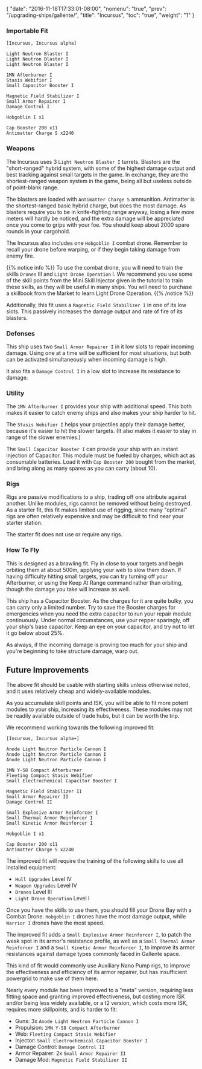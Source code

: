 {
  "date": "2016-11-18T17:33:01-08:00",
  "nomenu": "true",
  "prev": "/upgrading-ships/gallente/",
  "title": "Incursus",
  "toc": "true",
  "weight": "1"
}

### Importable Fit
    [Incursus, Incursus alpha]

    Light Neutron Blaster I
    Light Neutron Blaster I
    Light Neutron Blaster I
	
    1MN Afterburner I
    Stasis Webifier I
    Small Capacitor Booster I

    Magnetic Field Stabilizer I
    Small Armor Repairer I
    Damage Control I

    Hobgoblin I x1

    Cap Booster 200 x11
    Antimatter Charge S x2240

### Weapons

The Incursus uses 3 `Light Neutron Blaster I` turrets.
Blasters are the "short-ranged" hybrid system, with some of the highest damage output 
and best tracking against small targets in the game.  In exchange, they are the shortest-ranged
weapon system in the game, being all but useless outside of point-blank range.

The blasters are loaded with `Antimatter Charge S` ammunition.
Antimatter is the shortest-ranged basic hybrid charge, but does the most damage.
As blasters require you to be in knife-fighting range anyway,
losing a few more meters will hardly be noticed,
and the extra damage will be appreciated once you come to grips with your foe.
You should keep about 2000 spare rounds in your cargohold.

The Incursus also includes one `Hobgoblin I` combat drone.
Remember to recall your drone before warping, or if they begin taking damage from enemy fire.

{{% notice info %}}
To use the combat drone, you will need to train the skills `Drones` III and `Light Drone Operation` I.
We recommend you use some of the skill points from the Mini Skill Injector
given in the tutorial to train these skills, as they will be useful in many ships.
You will need to purchase a skillbook from the Market to learn Light Drone Operation.
{{% /notice %}}

Additionally, this fit uses a `Magnetic Field Stabilizer I` in one of its low slots.
This passively increases the damage output and rate of fire of its blasters.

### Defenses

This ship uses two `Small Armor Repairer I` in it low slots to repair incoming damage.
Using one at a time will be sufficient for most situations, but both can be activated
simultaneously when incoming damage is high.

It also fits a `Damage Control I` in a low slot to increase its resistance to damage.

### Utility

The `1MN Afterburner I` provides your ship with additional speed. This both makes it easier to
catch enemy ships and also makes your ship harder to hit.

The `Stasis Webifier I` helps your projectiles apply their damage better, because it's easier to hit
the slower targets. (It also makes it easier to stay in range of the slower enemies.)

The `Small Capacitor Booster I` can provide your ship with an instant injection of Capacitor.
This module must be fueled by charges, which act as consumable batteries.  Load it with 
`Cap Booster 200` bought from the market, and bring along as many spares as you can carry (about 10).

### Rigs

Rigs are passive modifications to a ship, trading off one attribute against another.
Unlike modules, rigs cannot be removed without being destroyed. 
As a starter fit, this fit makes limited use of rigging, since many "optimal" rigs
are often relatively expensive and may be difficult to find near your starter station.

The starter fit does not use or require any rigs.

### How To Fly

This is designed as a brawling fit.  Fly in close to your targets
and begin orbiting them at about 500m, applying your web to slow them down.
If having difficulty hitting small targets, you can try turning off your Afterburner,
or using the Keep At Range command rather than orbiting, though the damage you take will increase as well.

This ship has a Capacitor Booster.  As the charges for it are quite bulky,
you can carry only a limited number.  Try to save the Booster charges for emergencies
when you need the extra capacitor to run your repair module continuously. 
Under normal circumstances, use your repper sparingly, off your ship's base capacitor.
Keep an eye on your capacitor, and try not to let it go below about 25%.

As always, if the incoming damage is proving too much for your ship
and you're beginning to take structure damage, warp out.

## Future Improvements

The above fit should be usable with starting skills unless otherwise noted,
and it uses relatively cheap and widely-available modules.  

As you accumulate skill points and ISK, you will be able to fit more potent
modules to your ship, increasing its effectiveness.  These modules may not be
readily available outside of trade hubs, but it can be worth the trip.

We recommend working towards the following improved fit:

    [Incursus, Incursus alpha+]

    Anode Light Neutron Particle Cannon I
    Anode Light Neutron Particle Cannon I
    Anode Light Neutron Particle Cannon I

    1MN Y-S8 Compact Afterburner
    Fleeting Compact Stasis Webifier
    Small Electrochemical Capacitor Booster I

    Magnetic Field Stabilizer II
    Small Armor Repairer II
    Damage Control II

    Small Explosive Armor Reinforcer I
    Small Thermal Armor Reinforcer I
    Small Kinetic Armor Reinforcer I

    Hobgoblin I x1

    Cap Booster 200 x11
    Antimatter Charge S x2240

The improved fit will require the training of the following skills to use all installed equipment:

* `Hull Upgrades` Level IV
* `Weapon Upgrades` Level IV
* `Drones` Level III
* `Light Drone Operation` Level I

Once you have the skills to use them, you should fill your Drone Bay with a Combat Drone.
`Hobgoblin I` drones have the most damage output, while `Warrior I` drones have the most speed.

The improved fit adds a `Small Explosive Armor Reinforcer I`,
to patch the weak spot in its armor's resistance profile, as well as a
`Small Thermal Armor Reinforcer I` and a `Small Kinetic Armor Reinforcer I`,
to improve its armor resistances against damage types commonly faced in Gallente space.

This kind of fit would commonly use Auxiliary Nano Pump rigs, to improve the effectiveness
and efficiency of its armor repairer, but has insufficient powergrid to make use of them here.

Nearly every module has been improved to a "meta" version, requiring less fitting space
and granting improved effectiveness, but costing more ISK and/or being less widely available,
or a t2 version, which costs more ISK, requires more skillpoints, and is harder to fit:

 * Guns: 3x `Anode Light Neutron Particle Cannon I`
 * Propulsion: `1MN Y-S8 Compact Afterburner`
 * Web: `Fleeting Compact Stasis Webifier`
 * Injector: `Small Electrochemical Capacitor Booster I`
 * Damage Control: `Damage Control II`
 * Armor Repairer: 2x `Small Armor Repairer II`
 * Damage Mod: `Magnetic Field Stabilizer II`

